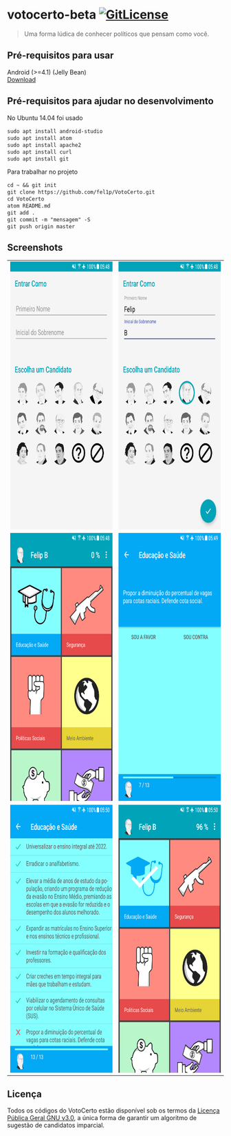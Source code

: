 # votocerto-beta [![GitLicense](https://gitlicense.com/badge/fel1p/VotoCerto)](https://gitlicense.com/license/fel1p/VotoCerto)
> Uma forma lúdica de conhecer políticos que pensam como você.

## Pré-requisitos para usar

Android (>=4.1) (Jelly Bean)<br>
<a href="../../raw/master/downloads/votocerto.apk">Download</a>

## Pré-requisitos para ajudar no desenvolvimento

No Ubuntu 14.04 foi usado
```
sudo apt install android-studio
sudo apt install atom
sudo apt install apache2
sudo apt install curl
sudo apt install git
```
Para trabalhar no projeto
```
cd ~ && git init
git clone https://github.com/fel1p/VotoCerto.git
cd VotoCerto
atom README.md
git add .
git commit -m "mensagem" -S
git push origin master
```

## Screenshots
<table>
  <tr>
    <td align="left"><img src="/screenshots/Screenshot_1.png" width="350" height="622"/></td>
    <td align="right"><img src="/screenshots/Screenshot_2.png" width="350" height="622"/></td>
  </tr>
  <tr>
    <td align="left"><img src="/screenshots/Screenshot_3.png" width="350" height="622"/></td>
    <td align="right"><img src="/screenshots/Screenshot_4.png" width="350" height="622"/></td>
  </tr>
  <tr>
    <td align="left"><img src="/screenshots/Screenshot_5.png" width="350" height="622"/></td>
    <td align="right"><img src="/screenshots/Screenshot_6.png" width="350" height="622"/></td>
  </tr>
</table>

## Licença

Todos os códigos do VotoCerto estão disponível sob os termos da <a href="LICENSE">Licença Pública Geral GNU v3.0</a>,
a única forma de garantir um algoritmo de sugestão de candidatos imparcial.
